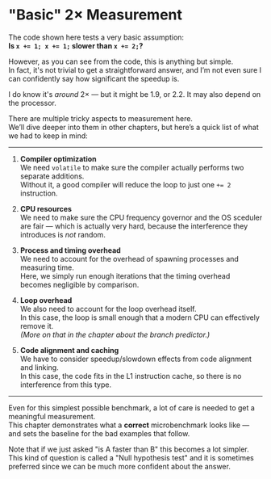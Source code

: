 # "Basic" 2× Measurement

The code shown here tests a very basic assumption:  
**Is `x += 1; x += 1;` slower than `x += 2;`?**

However, as you can see from the code, this is anything but simple.  
In fact, it's not trivial to get a straightforward answer, and I’m not even sure I can confidently say how significant the speedup is.

I do know it's *around* 2× — but it might be 1.9, or 2.2. It may also depend on the processor.

There are multiple tricky aspects to measurement here.  
We’ll dive deeper into them in other chapters, but here’s a quick list of what we had to keep in mind:

---

1. **Compiler optimization**  
   We need `volatile` to make sure the compiler actually performs two separate additions.  
   Without it, a good compiler will reduce the loop to just one `+= 2` instruction.

2. **CPU resources**  
   We need to make sure the CPU frequency governor and the OS sceduler are fair — which is actually very hard, because the interference they introduces is *not* random.

3. **Process and timing overhead**  
   We need to account for the overhead of spawning processes and measuring time.  
   Here, we simply run enough iterations that the timing overhead becomes negligible by comparison.

4. **Loop overhead**  
   We also need to account for the loop overhead itself.  
   In this case, the loop is small enough that a modern CPU can effectively remove it.  
   _(More on that in the chapter about the branch predictor.)_

5. **Code alignment and caching**  
   We have to consider speedup/slowdown effects from code alignment and linking.  
   In this case, the code fits in the L1 instruction cache, so there is no interference from this type.

---

Even for this simplest possible benchmark, a lot of care is needed to get a meaningful measurement.  
This chapter demonstrates what a **correct** microbenchmark looks like — and sets the baseline for the bad examples that follow.

Note that if we just asked "is A faster than B" this becomes a lot simpler.
This kind of question is called a "Null hypothesis test" and it is sometimes preferred since we can be much more confident about the answer.